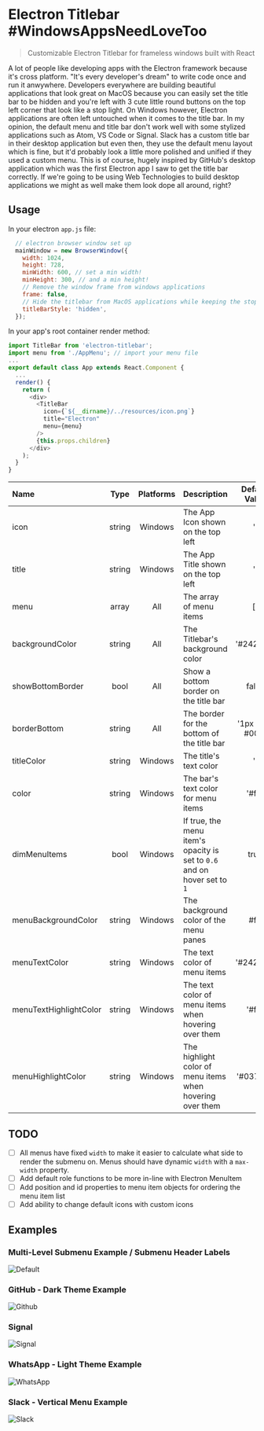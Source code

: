 # Electron Titlebar #WindowsAppsNeedLoveToo

> Customizable Electron Titlebar for frameless windows built with React

A lot of people like developing apps with the Electron framework because it's cross platform. "It's every developer's dream" to write code once and run it anwywhere. Developers everywhere are building beautiful applications that look great on MacOS because you can easily set the title bar to be hidden and you're left with 3 cute little round buttons on the top left corner that look like a stop light. On Windows however, Electron applications are often left untouched when it comes to the title bar. In my opinion, the default menu and title bar don't work well with some stylized applications such as Atom, VS Code or Signal. Slack has a custom title bar in their desktop application but even then, they use the default menu layout which is fine, but it'd probably look a little more polished and unified if they used a custom menu. This is of course, hugely inspired by GitHub's desktop application which was the first Electron app I saw to get the title bar correctly. If we're going to be using Web Technologies to build desktop applications we might as well make them look dope all around, right?

## Usage

In your electron `app.js` file:

```js
  // electron browser window set up
  mainWindow = new BrowserWindow({
    width: 1024,
    height: 728,
    minWidth: 600, // set a min width!
    minHeight: 300, // and a min height!
    // Remove the window frame from windows applications
    frame: false,
    // Hide the titlebar from MacOS applications while keeping the stop lights
    titleBarStyle: 'hidden',
  });
```

In your app's root container render method:

```js
import TitleBar from 'electron-titlebar';
import menu from './AppMenu'; // import your menu file
...
export default class App extends React.Component {
  ...
  render() {
    return (
      <div>
        <TitleBar
          icon={`${__dirname}/../resources/icon.png`}
          title="Electron"
          menu={menu}
        />
        {this.props.children}
      </div>
    );
  }
}
```

| Name | Type | Platforms | Description | Default Value |
| :--------- | :--: | :----------: | :------- | :----: |
| icon | string | Windows |The App Icon shown on the top left | '' |
| title | string | Windows |The App Title shown on the top left | '' |
| menu | array | All | The array of menu items | [] |
| backgroundColor | string | All | The Titlebar's background color | '#24292e' |
| showBottomBorder | bool | All | Show a bottom border on the title bar | false |
| borderBottom | string | All | The border for the bottom of the title bar | '1px solid #000' |
| titleColor | string | Windows | The title's text color | '' |
| color | string | Windows | The bar's text color for menu items | '#fff' |
| dimMenuItems | bool | Windows | If true, the menu item's opacity is set to `0.6` and on hover set to `1` | true |
| menuBackgroundColor | string | Windows | The background color of the menu panes | #fff |
| menuTextColor | string | Windows | The text color of menu items | '#24292e' |
| menuTextHighlightColor | string | Windows | The text color of menu items when hovering over them | '#fff' |
| menuHighlightColor | string | Windows | The highlight color of menu items when hovering over them | '#0372ef' |

## TODO

- [ ] All menus have fixed `width` to make it easier to calculate what side to render the submenu on. Menus should have dynamic `width` with a `max-width` property.
- [ ] Add default role functions to be more in-line with Electron MenuItem
- [ ] Add position and id properties to menu item objects for ordering the menu item list
- [ ] Add ability to change default icons with custom icons

## Examples

### Multi-Level Submenu Example / Submenu Header Labels

![Default][default]

### GitHub - Dark Theme Example

![Github][github]

### Signal

![Signal][signal]

### WhatsApp - Light Theme Example

![WhatsApp][what]

### Slack - Vertical Menu Example

![Slack][slack]

[default]: ./app/images/DefaultExample.png "Default"
[github]: ./app/images/GithubExample.png "GitHub"
[slack]: ./app/images/SlackExample.png "Slack"
[signal]: ./app/images/SignalExample.png "Signal"
[what]: ./app/images/WhatsAppExample.png "WhatsApp"
